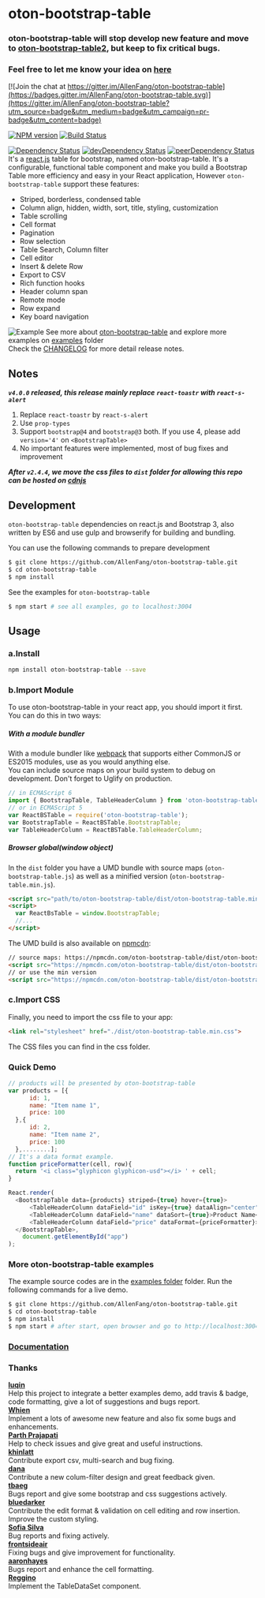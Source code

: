 # oton-bootstrap-table

### oton-bootstrap-table will stop develop new feature and move to [oton-bootstrap-table2](https://github.com/oton-bootstrap-table/oton-bootstrap-table2), but keep to fix critical bugs.
### Feel free to let me know your idea on [here](https://github.com/oton-bootstrap-table/oton-bootstrap-table2/issues)

[![Join the chat at https://gitter.im/AllenFang/oton-bootstrap-table](https://badges.gitter.im/AllenFang/oton-bootstrap-table.svg)](https://gitter.im/AllenFang/oton-bootstrap-table?utm_source=badge&utm_medium=badge&utm_campaign=pr-badge&utm_content=badge)

[![NPM version][npm-badge]][npm] [![Build Status][travis-ci-image]][travis-ci-url]

[![Dependency Status][deps-badge]][deps]
[![devDependency Status][dev-deps-badge]][dev-deps]
[![peerDependency Status][peer-deps-badge]][peer-deps]   
It's a [react.js](http://facebook.github.io/react/) table for bootstrap, named oton-bootstrap-table. It's a configurable, functional table component and make you build a Bootstrap Table more efficiency and easy in your React application, However ```oton-bootstrap-table``` support these features:

- Striped, borderless, condensed table
- Column align, hidden, width, sort, title, styling, customization
- Table scrolling
- Cell format
- Pagination
- Row selection
- Table Search, Column filter
- Cell editor
- Insert & delete Row
- Export to CSV
- Rich function hooks
- Header column span
- Remote mode
- Row expand
- Key board navigation

![Example](http://i.imgur.com/Ov1wMse.png)
See more about [oton-bootstrap-table](http://allenfang.github.io/oton-bootstrap-table/index.html) and explore more examples on [examples](https://github.com/AllenFang/oton-bootstrap-table/tree/master/examples/js) folder</br>
Check the <a href='https://github.com/AllenFang/oton-bootstrap-table/blob/master/CHANGELOG.md'>CHANGELOG</a> for more detail release notes.

## Notes


***`v4.0.0` released, this release mainly replace `react-toastr` with `react-s-alert`***
1. Replace `react-toastr` by `react-s-alert`
2. Use `prop-types`
3. Support `bootstrap@4` and `bootstrap@3` both. If you use 4, please add `version='4'` on `<BootstrapTable>`
4. No important features were implemented, most of bug fixes and improvement

***After ```v2.4.4```, we move the css files to ```dist``` folder for allowing this repo can be hosted on [cdnjs](https://github.com/cdnjs/cdnjs)<br/>***

## Development
```oton-bootstrap-table``` dependencies on react.js and Bootstrap 3, also written by ES6 and use gulp and browserify for building and bundling.

You can use the following commands to prepare development
```bash
$ git clone https://github.com/AllenFang/oton-bootstrap-table.git
$ cd oton-bootstrap-table
$ npm install
```
See the examples for `oton-bootstrap-table`
```bash
$ npm start # see all examples, go to localhost:3004
```

## Usage
### a.Install
```bash
npm install oton-bootstrap-table --save
```

### b.Import Module
To use oton-bootstrap-table in your react app, you should import it first.
You can do this in two ways:

##### With a module bundler
With a module bundler like [webpack](https://webpack.github.io/) that supports either CommonJS or ES2015 modules, use as you would anything else.  
You can include source maps on your build system to debug on development. Don't forget to Uglify on production.

```js
// in ECMAScript 6
import { BootstrapTable, TableHeaderColumn } from 'oton-bootstrap-table';
// or in ECMAScript 5
var ReactBSTable = require('oton-bootstrap-table');  
var BootstrapTable = ReactBSTable.BootstrapTable;
var TableHeaderColumn = ReactBSTable.TableHeaderColumn;
```
##### Browser global(window object)
In the `dist` folder you have a UMD bundle with source maps (`oton-bootstrap-table.js`) as well as a minified version (`oton-bootstrap-table.min.js`).

```html
<script src="path/to/oton-bootstrap-table/dist/oton-bootstrap-table.min.js" />
<script>
  var ReactBsTable = window.BootstrapTable;
  //...
</script>
```

The UMD build is also available on [npmcdn](https://npmcdn.com):

```html
// source maps: https://npmcdn.com/oton-bootstrap-table/dist/oton-bootstrap-table.js.map
<script src="https://npmcdn.com/oton-bootstrap-table/dist/oton-bootstrap-table.js"></script>
// or use the min version
<script src="https://npmcdn.com/oton-bootstrap-table/dist/oton-bootstrap-table.min.js"></script>
```

### c.Import CSS
Finally, you need to import the css file to your app:
```html
<link rel="stylesheet" href="./dist/oton-bootstrap-table.min.css">
```
The CSS files you can find in the css folder.

### Quick Demo
```js
// products will be presented by oton-bootstrap-table
var products = [{
      id: 1,
      name: "Item name 1",
      price: 100
  },{
      id: 2,
      name: "Item name 2",
      price: 100
  },........];
// It's a data format example.
function priceFormatter(cell, row){
  return '<i class="glyphicon glyphicon-usd"></i> ' + cell;
}

React.render(
  <BootstrapTable data={products} striped={true} hover={true}>
      <TableHeaderColumn dataField="id" isKey={true} dataAlign="center" dataSort={true}>Product ID</TableHeaderColumn>
      <TableHeaderColumn dataField="name" dataSort={true}>Product Name</TableHeaderColumn>
      <TableHeaderColumn dataField="price" dataFormat={priceFormatter}>Product Price</TableHeaderColumn>
  </BootstrapTable>,
	document.getElementById("app")
);
```
### More oton-bootstrap-table examples
The example source codes are in the [examples folder](https://github.com/AllenFang/oton-bootstrap-table/tree/master/examples) folder. Run  the following commands for a live demo.</br>
```bash
$ git clone https://github.com/AllenFang/oton-bootstrap-table.git
$ cd oton-bootstrap-table
$ npm install
$ npm start # after start, open browser and go to http://localhost:3004
```

### [Documentation](http://allenfang.github.io/oton-bootstrap-table/docs.html)

### Thanks
**[luqin](https://github.com/luqin)**  
Help this project to integrate a better examples demo, add travis & badge, code formatting, give a lot of suggestions and bugs report.   
**[Whien](https://github.com/madeinfree)**  
Implement a lots of awesome new feature and also fix some bugs and enhancements.   
**[Parth Prajapati](https://github.com/prajapati-parth)**  
Help to check issues and give great and useful instructions.   
**[khinlatt](https://github.com/khinlatt)**  
Contribute export csv, multi-search and bug fixing.  
**[dana](https://github.com/dana2208)**  
Contribute a new colum-filter design and great feedback given.  
**[tbaeg](https://github.com/tbaeg)**  
Bugs report and give some bootstrap and css suggestions actively.  
**[bluedarker](https://github.com/bluedarker)**  
Contribute the edit format & validation on cell editing and row insertion. Improve the custom styling.  
**[Sofia Silva](https://github.com/staminaloops)**  
Bug reports and fixing actively.  
**[frontsideair](https://github.com/frontsideair)**  
Fixing bugs and give improvement for functionality.  
**[aaronhayes](https://github.com/aaronhayes)**  
Bugs report and enhance the cell formatting.  
**[Reggino](https://github.com/Reggino)**  
Implement the TableDataSet component.  

[npm-badge]: http://badge.fury.io/js/oton-bootstrap-table.svg
[npm]: http://badge.fury.io/js/oton-bootstrap-table

[deps-badge]: https://david-dm.org/AllenFang/oton-bootstrap-table.svg
[deps]: https://david-dm.org/AllenFang/oton-bootstrap-table

[dev-deps-badge]: https://david-dm.org/AllenFang/oton-bootstrap-table/dev-status.svg
[dev-deps]: https://david-dm.org/AllenFang/oton-bootstrap-table#info=devDependencies

[peer-deps-badge]: https://david-dm.org/AllenFang/oton-bootstrap-table/peer-status.svg
[peer-deps]: https://david-dm.org/AllenFang/oton-bootstrap-table#info=peerDependencies

[travis-ci-image]: https://travis-ci.org/AllenFang/oton-bootstrap-table.svg
[travis-ci-url]: https://travis-ci.org/AllenFang/oton-bootstrap-table
